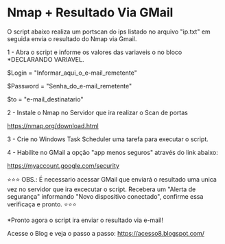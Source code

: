 # Nmap + Resultado Via GMail


O script abaixo realiza um portscan do ips listado no arquivo "ip.txt" em seguida envia o resultado do Nmap via Gmail. 


1 - Abra o script e informe os valores das variaveis o no bloco *DECLARANDO VARIAVEL.

$Login = "Informar_aqui_o_e-mail_remetente"

$Password = "Senha_do_e-mail_remetente"

$to = "e-mail_destinatario"

2 - Instale o Nmap no Servidor que ira realizar o Scan de portas

https://nmap.org/download.html

3 - Crie no Windows Task Scheduler uma tarefa para executar o script.

4 - Habilite no GMail a opção "app menos seguros" através do link abaixo:

https://myaccount.google.com/security

⭐⭐⭐ OBS.: É necessario acessar GMail que enviará o resultado uma unica vez no servidor que ira excecutar o script. Recebera um "Alerta de segurança" informando "Novo dispositivo conectado", confirme essa verificaça e pronto. ⭐⭐⭐

*Pronto agora o script ira enviar o resultado via e-mail!

Acesse o Blog e veja o passo a passo: https://acesso8.blogspot.com/
